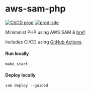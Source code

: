 # aws-sam-php
[![CI/CD prod][cd_prod_badge]][cd_prod]
[![prod-site][prod_site_badge]][prod_site]


Minimalist PHP using AWS SAM & [bref][bref]. 

Includes CI/CD using [GitHub Actions][ci_cd].

#### Run locally
`make start`

#### Deploy locally
`sam deploy --guided`

[bref]: https://bref.sh/
[ci_cd]: https://github.com/rdok/aws-sam-php/actions
[cd_prod_badge]: https://github.com/rdok/aws-sam-php/actions/workflows/deploy.yml/badge.svg?event=workflow_dispatch
[cd_prod]: https://github.com/rdok/aws-sam-php/actions/workflows/deploy.yml
[prod_site_badge]: https://img.shields.io/badge/prod-grey?style=flat-square&logo=heroku
[prod_site]: https://tmxh5kyio7.execute-api.eu-west-1.amazonaws.com/Prod/
